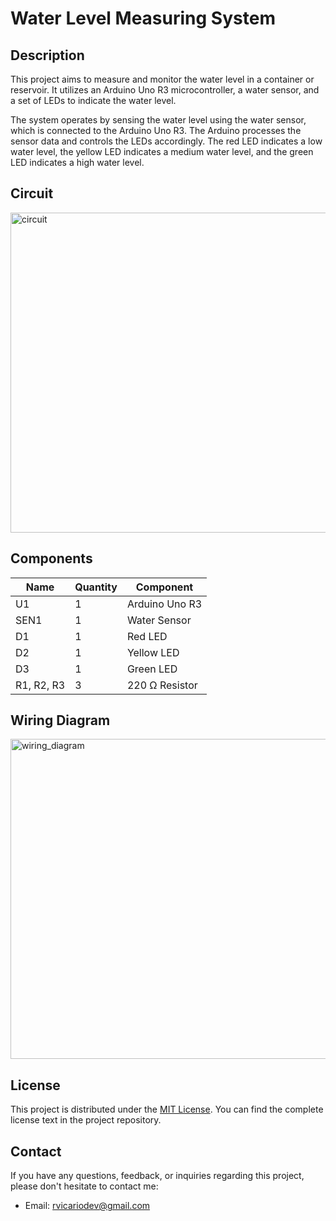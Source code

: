 # Water Level Measuring System

## Description

This project aims to measure and monitor the water level in a container or reservoir. It utilizes an Arduino Uno R3 microcontroller, a water sensor, and a set of LEDs to indicate the water level.

The system operates by sensing the water level using the water sensor, which is connected to the Arduino Uno R3. The Arduino processes the sensor data and controls the LEDs accordingly. The red LED indicates a low water level, the yellow LED indicates a medium water level, and the green LED indicates a high water level.

## Circuit

<img width="512" alt="circuit" src="https://github.com/roberrevil/Arduino-Water-Level-Measuring-System/assets/119845903/91b250ff-7990-4800-bad3-25b59325c60d">

## Components

| Name  | Quantity | Component |
|-------|----------|-----------|
| U1 | 1 | Arduino Uno R3 |
| SEN1 | 1 | Water Sensor |
| D1 | 1 | Red LED |
| D2 | 1 | Yellow LED |
| D3 | 1 | Green LED |
| R1, R2, R3 | 3 | 220 Ω Resistor |

## Wiring Diagram

<img width="512" alt="wiring_diagram" src="https://github.com/roberrevil/Water-Level-Measuring-System/assets/119845903/fc0e8c00-8bb1-4ac5-aafa-6dc15e5fa2c1">

## License

This project is distributed under the [MIT License](https://opensource.org/licenses/MIT). You can find the complete license text in the project repository.

## Contact

If you have any questions, feedback, or inquiries regarding this project, please don't hesitate to contact me:

- Email: [rvicariodev@gmail.com](mailto:rvicariodev@gmail.com)
